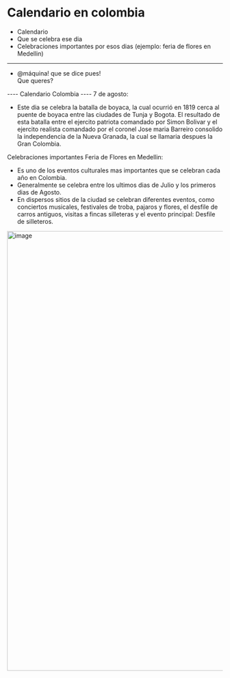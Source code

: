 # Calendario en colombia
- Calendario
- Que se celebra ese dia
- Celebraciones importantes por esos dias (ejemplo: feria de flores en Medellin)
------------
- @máquina! que se dice pues!  
Que queres?

---- Calendario Colombia ----
7 de agosto:
- Este dia se celebra la batalla de boyaca, la cual ocurrió en 1819 cerca al puente de boyaca entre las ciudades de Tunja y Bogota. El resultado de esta batalla entre el ejercito patriota comandado por Simon Bolivar y el ejercito realista comandado por el coronel Jose maria Barreiro consolido la independencia de la Nueva Granada, la cual se llamaria despues la Gran Colombia.

Celebraciones importantes
Feria de Flores en Medellin:
- Es uno de los eventos culturales mas importantes que se celebran cada año en Colombia.
- Generalmente se celebra entre los ultimos dias de Julio y los primeros dias de Agosto.
- En dispersos sitios de la ciudad se celebran diferentes eventos, como conciertos musicales, festivales de troba, pajaros y flores, el desfile de carros antiguos, visitas a fincas silleteras y el evento principal: Desfile de silleteros. 

<img width="1536" height="1024" alt="image" src="https://github.com/user-attachments/assets/17ca10f5-0693-40e3-b79c-dc958b90d75a" />

